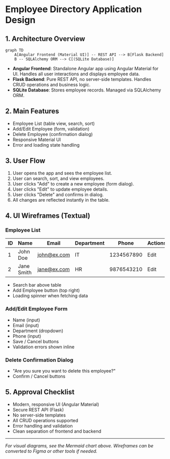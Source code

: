# Employee Directory Application Design

## 1. Architecture Overview

```mermaid
graph TD
    A[Angular Frontend (Material UI)] -- REST API --> B[Flask Backend]
    B -- SQLAlchemy ORM --> C[(SQLite Database)]
```

- **Angular Frontend**: Standalone Angular app using Angular Material for UI. Handles all user interactions and displays employee data.
- **Flask Backend**: Pure REST API, no server-side templates. Handles CRUD operations and business logic.
- **SQLite Database**: Stores employee records. Managed via SQLAlchemy ORM.

## 2. Main Features
- Employee List (table view, search, sort)
- Add/Edit Employee (form, validation)
- Delete Employee (confirmation dialog)
- Responsive Material UI
- Error and loading state handling

## 3. User Flow
1. User opens the app and sees the employee list.
2. User can search, sort, and view employees.
3. User clicks "Add" to create a new employee (form dialog).
4. User clicks "Edit" to update employee details.
5. User clicks "Delete" and confirms in dialog.
6. All changes are reflected instantly in the table.

## 4. UI Wireframes (Textual)

### Employee List
| ID | Name        | Email           | Department | Phone      | Actions        |
|----|-------------|-----------------|------------|------------|----------------|
| 1  | John Doe    | john@ex.com     | IT         | 1234567890 | Edit | Delete      |
| 2  | Jane Smith  | jane@ex.com     | HR         | 9876543210 | Edit | Delete      |

- Search bar above table
- Add Employee button (top right)
- Loading spinner when fetching data

### Add/Edit Employee Form
- Name (input)
- Email (input)
- Department (dropdown)
- Phone (input)
- Save / Cancel buttons
- Validation errors shown inline

### Delete Confirmation Dialog
- "Are you sure you want to delete this employee?"
- Confirm / Cancel buttons

## 5. Approval Checklist
- Modern, responsive UI (Angular Material)
- Secure REST API (Flask)
- No server-side templates
- All CRUD operations supported
- Error handling and validation
- Clean separation of frontend and backend

---
*For visual diagrams, see the Mermaid chart above. Wireframes can be converted to Figma or other tools if needed.*
